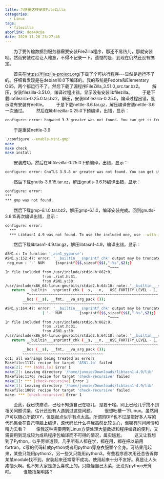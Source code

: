 ```yaml
---
title: 为啥要这样安装FileZilla
categories:
  - Linux
tags:
  - filezilla
abbrlink: dea40c8a
date: 2020-11-20 23:27:46
---
```

&emsp;&emsp;为了要传输数据到服务器需要安装FileZilla程序，那还不易热儿，那就安装呗。然而安装过程让人难忘，不得不记录一下。遗憾的是，到现在仍然还没有搞定。
<!-- more -->
&emsp;&emsp;首先在<https://filezilla-project.org/>下载了个可执行程序---显然是运行不了的。仔细看发现是在debian10.0下编译的。我的系统是Fedora和Elementary OS5，两个都运行不了。然后下载了源程序FileZilla_3.51.0_src.tar.bz2。
&emsp;&emsp;解压，安装filezilla-3.51.0，编译过程出错，显示没有安装libfilezilla。
&emsp;&emsp;于是下载libfilezilla-0.25.0.tar.bz2，解压，安装libfilezilla-0.25.0，编译过程出错，显示没有安装有nettle。
&emsp;&emsp;于是下载nettle-3.6.tar.gz，解压编译安装nettle-3.6一次通过。
&emsp;&emsp;然后在libfilezilla-0.25.0下预编译，出错，显示：
``` bash
configure: error: hogweed 3.3 greater was not found. You can get it from https://www.lysator.liu.se/~nisse/nettle/
```
&emsp;&emsp;于是重装nettle-3.6
```bash
./configure --enable-mini-gmp
make
make check
make install
```
&emsp;&emsp;安装成功，然后在libfilezilla-0.25.0下预编译，出错，显示：
```bash
configure: error: GnuTLS 3.5.8 or greater was not found. You can get it from https://gnutls.org/
```
&emsp;&emsp;然后下载gnutls-3.6.15.tar.xz，解压gnutls-3.6.15编译出错，显示：
``` bash
configure: error: 
***
*** gmp was not found.
```
&emsp;&emsp;然后下载gmp-6.1.0.tar.bz2，解压gmp-6.1.0，编译安装完成。回到gnutls-3.6.15再次编译出错，显示：
``` bash
configure: error: 
  ***
  *** Libtasn1 4.9 was not found. To use the included one, use --with-included-libtasn1
```
&emsp;&emsp;然后下载libtasn1-4.9.tar.gz，解压libtasn1-4.9，编译出错，显示：
``` bash
ASN1.c: In function '_asn1_yyparse':
ASN1.y:152:47: error: '__builtin___snprintf_chk' output may be truncated before the last format character [-Werror=format-truncation=]
 neg_num : '-' NUM     {snprintf($$,sizeof($$),"-%s",$2);}
                                               ^~~~~
In file included from /usr/include/stdio.h:862:0,
                 from ./int.h:31,
                 from ASN1.y:30:
/usr/include/x86_64-linux-gnu/bits/stdio2.h:64:10: note: '__builtin___snprintf_chk' output between 2 and 66 bytes into a destination of size 65
   return __builtin___snprintf_chk (__s, __n, __USE_FORTIFY_LEVEL - 1,
          ^~~~~~~~~~~~~~~~~~~~~~~~~~~~~~~~~~~~~~~~~~~~~~~~~~~~~~~~~~~~
        __bos (__s), __fmt, __va_arg_pack ());
        ~~~~~~~~~~~~~~~~~~~~~~~~~~~~~~~~~~~~~
ASN1.y:164:47: error: '__builtin___snprintf_chk' output may be truncated before the last format character [-Werror=format-truncation=]
                 | '-' NUM        {snprintf($$,sizeof($$),"-%s",$2);}
                                               ^~~~~
In file included from /usr/include/stdio.h:862:0,
                 from ./int.h:31,
                 from ASN1.y:30:
/usr/include/x86_64-linux-gnu/bits/stdio2.h:64:10: note: '__builtin___snprintf_chk' output between 2 and 66 bytes into a destination of size 65
   return __builtin___snprintf_chk (__s, __n, __USE_FORTIFY_LEVEL - 1,
          ^~~~~~~~~~~~~~~~~~~~~~~~~~~~~~~~~~~~~~~~~~~~~~~~~~~~~~~~~~~~
        __bos (__s), __fmt, __va_arg_pack ());
        ~~~~~~~~~~~~~~~~~~~~~~~~~~~~~~~~~~~~~
cc1: all warnings being treated as errors
Makefile:1112: recipe for target 'ASN1.lo' failed
make[2]: *** [ASN1.lo] Error 1
make[2]: Leaving directory '/home/junxie/Downloads/libtasn1-4.9/lib'
Makefile:1176: recipe for target 'check-recursive' failed
make[1]: *** [check-recursive] Error 1
make[1]: Leaving directory '/home/junxie/Downloads/libtasn1-4.9/lib'
Makefile:1009: recipe for target 'check-recursive' failed
make: *** [check-recursive] Error 1
```
&emsp;&emsp;至此，我已快崩溃，已经不知道自己在哪儿，是要干啥。网上已经几乎找不到相关问题词条，估计还没有人遇到过这些问题。
&emsp;&emsp;很想吐槽一下Linux。虽然用户可以随心所欲DIY，但是起点似乎有点太高。所谓的DIY也不过是把好多人写的代码集合在自己电脑上编译，源代码长什么样我虽然比较关心，但哪有时间闲情和精力去看？
&emsp;&emsp;像我这种需要用到Linux方便处理大量数据和程序编译的便利，又需要用到现成较为成熟程序包编译而不可得的情况，属实尴尬。
&emsp;&emsp;这又让我想到了Python。似乎厉害透顶，几乎所有人都在学，都在用，都在把以前用fortran，c写的代码转成python或者用python穿身衣服塑个金身。可结果用起来，某些只能用python2，另一些又只能用python3。有些程序首次用还总告诉你某某module找不到。安装起来还常常不成功。使用起来十分不友好。真是让人头疼恼火啊。也不知大家是怎么喜欢上的。只能怪自己太菜，还没对python开窍吧。
&emsp;&emsp;谁能指条明路？
